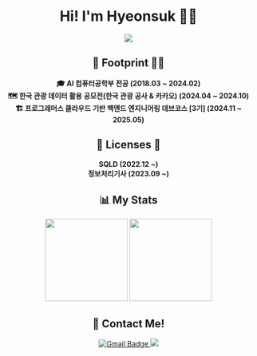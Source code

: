 <h1 align="center">Hi! I'm Hyeonsuk 🙋‍♂️</h1>

<p align="center">
  <img src="https://readme-typing-svg.herokuapp.com?font=Fira+Code&weight=600&pause=1000&color=F7A8B8&center=true&vCenter=true&width=450&height=45&lines=Backend+Engineer;Always+learning+new+things!"/>
</p>

<h2 align="center">👣 Footprint 🚶‍♂️</h2>
<p align="center">
   <b>🎓 AI 컴퓨터공학부 전공 (2018.03 ~ 2024.02)</b>
  <br>
    <b>🗺️ 한국 관광 데이터 활용 공모전(한국 관광 공사 & 카카오) (2024.04 ~ 2024.10)</b>
  <br>
  <b>🏗 프로그래머스 클라우드 기반 백엔드 엔지니어링 데브코스 [3기] (2024.11 ~ 2025.05)</b>
</p>

<h2 align="center">📃 Licenses 📜</h2>
<p align="center">
  <b>SQLD (2022.12 ~)</b><br>
  <b>정보처리기사 (2023.09 ~)</b>
</p>

<h2 align="center">📊 My Stats</h2>

<p align="center">
  <img src="https://github-readme-stats.vercel.app/api?username=janghyeonsuk&show_icons=true&theme=dark" height="165">
  <img src="https://github-readme-stats.vercel.app/api/top-langs/?username=janghyeonsuk&layout=compact&theme=dark" height="165">
</p>

<h2 align="center">🚀 Contact Me!</h2>
<p align="center">
<!--   <a href="https://hyeonlife.notion.site/portfolio" target="_blank">
    <img src="https://img.shields.io/badge/Portfolio-000000?style=flat-square&logo=Notion&logoColor=white" alt="Portfolio Badge">
  </a> -->
  <a href="mailto:devhyeonsuk@gmail.com">
    <img src="https://img.shields.io/badge/Gmail-d14836?style=flat&logo=Gmail&logoColor=white" alt="Gmail Badge">
  </a>
  <a href="https://velog.io/@janghyeonsuk/posts">
    <img src="https://img.shields.io/badge/Velog-20C997?style=flat&logo=Velog&logoColor=white"/>
  </a>
</p>
